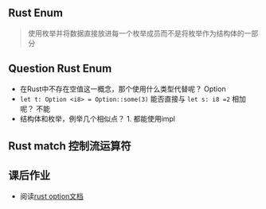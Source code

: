 ## Rust Enum

> 使用枚举并将数据直接放进每一个枚举成员而不是将枚举作为结构体的一部分

## Question Rust Enum

- 在Rust中不存在空值这一概念，那个使用什么类型代替呢？ Option
- `let t: Option <i8> = Option::some(3)` 能否直接与 `let s: i8 =2` 相加呢？ 不能
- 结构体和枚举，例举几个相似点？ 1. 都能使用impl
  
## Rust match 控制流运算符

## 课后作业
- 阅读[rust option文档](https://doc.rust-lang.org/std/option/enum.Option.html)